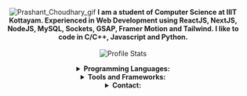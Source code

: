 <p align="center">
    <img src="./assets/Prashant_Choudhary.gif" alt="Prashant_Choudhary_gif" border="0"/>
    <strong>I am a student of Computer Science at IIIT Kottayam. Experienced in Web Development using ReactJS, NextJS, NodeJS, MySQL, Sockets, GSAP, Framer Motion and Tailwind. I like to code in C/C++, Javascript and Python.</strong><br><br>
    <img src="https://github-readme-stats.vercel.app/api?username=prashant6802&show_icons=true&hide_border=true" alt="Profile Stats"/>
 <details align="center">
</p>
    <summary align="center"><strong>Programming Languages:</strong></summary>
     <table align="center">
         <tr align="center">
            <td  align = "center"><img src="https://img.icons8.com/color/24/000000/c-programming.png"/><br>C</td>
             <td  align = "center"><img src="https://img.icons8.com/color/24/000000/c-plus-plus-logo.png"/><br>C++</td>
             <td  align = "center"><img src="https://i.ibb.co/sqwPMvX/python.png" alt="python" border="0"><br>Python</td>
             <td  align = "center"><img src="https://img.icons8.com/ios-filled/24/000000/mysql-logo.png"/><br>SQL</td>
         </tr>
         <tr align="center">
             <td  align = "center"><img src="https://img.icons8.com/color/24/000000/javascript.png"/><br>JavaScript</td>
             <td  align = "center"><img src="https://img.icons8.com/color/24/000000/typescript.png"/><br>TypeScript</td>
             <td  align = "center"><img src="https://img.icons8.com/color/24/000000/html-5.png"/><br>HTML</td>
             <td  align = "center"><img src="https://img.icons8.com/color/24/000000/css3.png"/><br>CSS</td>
         </tr>
     </table>
    <p align="center"><img src="https://github-readme-stats.vercel.app/api/top-langs/?username=prashant6802&layout=compact" alt="Most Used Language"/></p>
    <p align="center"><img src="https://github-readme-stats.vercel.app/api/wakatime?username=f058bcb7-8d1a-44d0-b315-8cac9b89758d" alt="Wakatime Language"/></p>
    </details>
 <details align="center">
    <summary align="center"><strong>Tools and Frameworks:</strong></summary>
     <table align="center">
         <tr align="center">
             <td  align = "center"><img src="https://i.imgur.com/TuC94eZ.png"/><br>React JS</td>
             <td  align = "center"><img src="https://i.imgur.com/3sikUkq.png" alt="next" border="0"/><br>Next JS</td>
             <td  align = "center"><img src="https://i.imgur.com/Errv237.jpg"/><br>Node JS</td>
             <td  align = "center"><img src="https://i.imgur.com/SR5xIgQ.jpg"/><br>Express JS</td>
             <td  align = "center"><img src="https://i.imgur.com/PrlzikU.jpg"/><br>Tailwind CSS</td>
             <td  align = "center"><img src="https://i.imgur.com/6SnEgMS.png"/><br>MySQL</td>
         </tr>
         <tr align="center">
             <td  align = "center"><img src="https://img.icons8.com/ios-glyphs/24/000000/github.png"/><br>GitHub</td>
             <td  align = "center"><img src="https://img.icons8.com/color/24/000000/git.png"/><br>Git</td>
             <td  align = "center"><img src="https://img.icons8.com/color/24/000000/amazon-web-services.png"/><br>AWS</td>
             <td  align = "center"><img src="https://i.imgur.com/bVvSaKv.png"/><br>GSAP</td>
             <td  align = "center"><img src="https://i.imgur.com/UacpXRT.png"/><br>Framer Motion</td>
             <td  align = "center"><img src="https://i.imgur.com/cWTZelx.png"/><br>Socket.io</td>
         </tr>
     </table>
        </details>
<details align="center">
    <summary align="center"><strong>Contact:</strong></summary>
     <table align="center">
         <tr align="center">
             <td  align = "center"><a href="mailto:jakharprashant6802@gmail.com"><img src="https://img.icons8.com/color/24/000000/email-sign.png"/><br>Email</a></td>
    </table>
    </details>

<!--
**prashant6802/prashant6802** is a ✨ _special_ ✨ repository because its `README.md` (this file) appears on your GitHub profile.

Here are some ideas to get you started:

- 🔭 I’m currently working on ...
- 🌱 I’m currently learning ...
- 👯 I’m looking to collaborate on ...
- 🤔 I’m looking for help with ...
- 💬 Ask me about ...
- 📫 How to reach me: ...
- 😄 Pronouns: ...
- ⚡ Fun fact: ...
- 
-->
